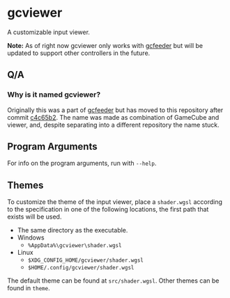 # gcviewer

A customizable input viewer.

**Note:** As of right now gcviewer only works with
[gcfeeder](https://github.com/Sirius902/gcfeeder)
but will be updated to support other controllers in the future.

## Q/A

### Why is it named gcviewer?

Originally this was a part of
[gcfeeder](https://github.com/Sirius902/gcfeeder)
but has moved to this repository after commit
[c4c65b2](https://github.com/Sirius902/gcviewer/commit/c4c65b291bec4ac31879d24497caa13c22acbe81).
The name was made as combination of GameCube and viewer, and, despite
separating into a different repository the name stuck.

## Program Arguments

For info on the program arguments, run with `--help`.

## Themes

To customize the theme of the input viewer, place a `shader.wgsl` according to
the specification in one of the following locations, the first path that exists
will be used.

* The same directory as the executable.
* Windows
  * `%AppData%\gcviewer\shader.wgsl`
* Linux
  * `$XDG_CONFIG_HOME/gcviewer/shader.wgsl`
  * `$HOME/.config/gcviewer/shader.wgsl`

The default theme can be found at `src/shader.wgsl`. Other themes can be found
in `theme`.
